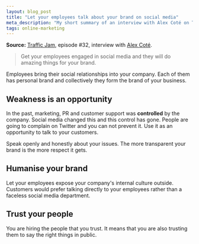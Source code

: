 ```yaml
---
layout: blog_post
title: "Let your employees talk about your brand on social media"
meta_description: "My short summary of an interview with Alex Coté on Traffic Jam podcast.Embracing your employees and let them talk about your brand on social media."
tags: online-marketing
---
```


**Source:** [Traffic Jam](http://www.veravo.com/trafficjam/tj32-social-media-mobilisation-alex-cote/), episode #32, interview with <a href='http://alexcote.com/'>Alex Coté</a>.

> Get your employees engaged in social media and they will do amazing things for your brand.

Employees bring their social relationships into your company. Each of them has personal brand and collectively they form the brand of your business.

## Weakness is an opportunity

In the past, marketing, PR and customer support was **controlled** by the company. Social media changed this and this control has gone. People are going to complain on Twitter and you can not prevent it. Use it as an opportunity to talk to your customers.

Speak openly and honestly about your issues. The more transparent your brand is the more respect it gets.

## Humanise your brand

Let your employees expose your company's internal culture outside. Customers would prefer talking directly to your employees rather than a faceless social media department.

## Trust your people

You are hiring the people that you trust. It means that you are also trusting them to say the right things in public.
